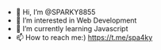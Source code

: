 - 👋 Hi, I’m @SPARKY8855
- 👀 I’m interested in Web Development 
- 🌱 I’m currently learning Javascript 
- 📫 How to reach me:) https://t.me/spa4ky

<!---
SPARKY8855/SPARKY8855 is a ✨ special ✨ repository because its `README.md` (this file) appears on your GitHub profile.
You can click the Preview link to take a look at your changes.
--->
